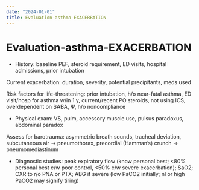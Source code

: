 ```yaml
---
date: "2024-01-01"
title: Evaluation-asthma-EXACERBATION
---
```


# Evaluation-asthma-EXACERBATION

* History: baseline PEF, steroid requirement, ED visits, hospital admissions, prior intubation

Current exacerbation: duration, severity, potential precipitants, meds used

Risk factors for life-threatening: prior intubation, h/o near-fatal asthma, ED visit/hosp for asthma w/in 1 y, current/recent PO steroids, not using ICS, overdependent on SABA, Ψ, h/o noncompliance

* Physical exam: VS, pulm, accessory muscle use, pulsus paradoxus, abdominal paradox

Assess for barotrauma: asymmetric breath sounds, tracheal deviation, subcutaneous air → pneumothorax, precordial (Hamman’s) crunch → pneumomediastinum

* Diagnostic studies: peak expiratory flow (know personal best; <80% personal best c/w poor control, <50% c/w severe exacerbation); SaO2; CXR to r/o PNA or PTX; ABG if severe (low PaCO2 initially; nl or high PaCO2 may signify tiring)
